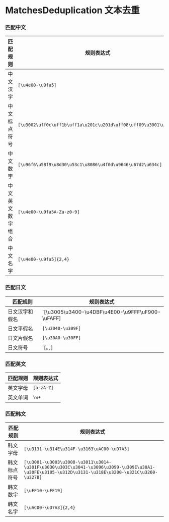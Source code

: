 # MatchesDeduplication 文本去重
### 匹配中文
| 匹配规则 | 规则表达式 |
| ---- | ---- |
| 中文汉字 | `[\u4e00-\u9fa5]` |
| 中文标点符号 | `[\u3002\uff0c\uff1b\uff1a\u201c\u201d\uff08\uff09\u3001\uff0e]` |
| 中文数字 | `[\u96f6\u58f9\u8d30\u53c1\u8086\u4f0d\u9646\u67d2\u634c]` |
| 中文英文数字组合 | `[\u4e00-\u9fa5A-Za-z0-9]` |
| 中文名字 | `[\u4e00-\u9fa5]{2,4}` |
### 匹配日文
| 匹配规则 | 规则表达式 |
| ---- | ---- |
| 日文汉字和假名 | `[\u3005\u3400-\u4DBF\u4E00-\u9FFF\uF900-\uFAFF]|[\u3040-\u309F\u30A0-\u30FF\u31F0-\u31FF\uFF66-\uFF9F]` |
| 日文平假名 | `[\u3040-\u309F]` |
| 日文片假名 | `[\u30A0-\u30FF]` |
| 日文符号 | `[。．]|[？?]|[！!]` |
### 匹配英文
| 匹配规则 | 规则表达式 |
| ---- | ---- |
| 英文字母 | `[a-zA-Z]` |
| 英文单词 | `\w+` |
### 匹配韩文
| 匹配规则 | 规则表达式 |
| ---- | ---- |
| 韩文字母 | `[\u3131-\u314E\u314F-\u3163\uAC00-\uD7A3]` |
| 韩文标点符号 | `[\u3001-\u3003\u3008-\u3011\u3014-\u301F\u3030\u303C\u3041-\u3096\u3099-\u309E\u30A1-\u30FE\u3105-\u312D\u3131-\u318E\u3200-\u321C\u3260-\u327B]` |
| 韩文数字 | `[\uFF10-\uFF19]` |
| 韩文名字 | `[\uAC00-\uD7A3]{2,4}` |